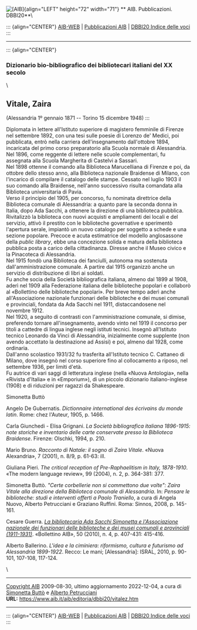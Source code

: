 ![\[AIB\]](/aib/wi/aibv72.gif){align="LEFT" height="72" width="71"}
** AIB. Pubblicazioni. DBBI20**\

::: {align="CENTER"}
[AIB-WEB](/) \| [Pubblicazioni AIB](/pubblicazioni/) \| [DBBI20 Indice
delle voci](dbbi20.htm)
:::

------------------------------------------------------------------------

::: {align="CENTER"}
### Dizionario bio-bibliografico dei bibliotecari italiani del XX secolo

\

## Vitale, Zaira

(Alessandria 1º gennaio 1871 -- Torino 15 dicembre 1948)
:::

Diplomata in lettere all\'Istituto superiore di magistero femminile di
Firenze nel settembre 1892, con una tesi sulle poesie di Lorenzo de\'
Medici, poi pubblicata, entrò nella carriera dell\'insegnamento
dall\'ottobre 1894, incaricata del primo corso preparatorio alla Scuola
normale di Alessandria. Nel 1896, come reggente di lettere nelle scuole
complementari, fu assegnata alla Scuola Margherita di Castelvi a
Sassari.\
Nel 1898 ottenne il comando alla Biblioteca Marucelliana di Firenze e
poi, da ottobre dello stesso anno, alla Biblioteca nazionale Braidense
di Milano, con l\'incarico di compilare il catalogo delle stampe.
Cessato nel luglio 1903 il suo comando alla Braidense, nell\'anno
successivo risulta comandata alla Biblioteca universitaria di Pavia.\
Verso il principio del 1905, per concorso, fu nominata direttrice della
Biblioteca comunale di Alessandria: a quanto pare la seconda donna in
Italia, dopo Ada Sacchi, a ottenere la direzione di una biblioteca
pubblica.\
Rivitalizzò la biblioteca con nuovi acquisti e ampliamenti dei locali e
del servizio, attivò il prestito con le biblioteche governative e
sperimentò l\'apertura serale, impiantò un nuovo catalogo per soggetto a
schede e una sezione popolare. Precoce e acuta estimatrice del modello
anglosassone della *public library*, ebbe una concezione solida e matura
della biblioteca pubblica posta a carico della cittadinanza. Diresse
anche il Museo civico e la Pinacoteca di Alessandria.\
Nel 1915 fondò una Biblioteca dei fanciulli, autonoma ma sostenuta
dall\'amministrazione comunale. A partire dal 1915 organizzò anche un
servizio di distribuzione di libri ai soldati.\
Fu anche socia della Società bibliografica italiana, almeno dal 1899 al
1908, aderì nel 1909 alla Federazione italiana delle biblioteche
popolari e collaborò al «Bollettino delle biblioteche popolari». Per
breve tempo aderì anche all\'Associazione nazionale funzionari delle
biblioteche e dei musei comunali e provinciali, fondata da Ada Sacchi
nel 1911, distaccandosene nel novembre 1912.\
Nel 1920, a seguito di contrasti con l\'amministrazione comunale, si
dimise, preferendo tornare all\'insegnamento, avendo vinto nel 1919 il
concorso per titoli a cattedre di lingua inglese negli istituti tecnici.
Insegnò all\'Istituto tecnico Leonardo da Vinci di Alessandria,
inizialmente come supplente (non avendo accettato la destinazione ad
Assisi) e poi, almeno dal 1928, come ordinaria.\
Dall\'anno scolastico 1931/32 fu trasferita all\'Istituto tecnico C.
Cattaneo di Milano, dove insegnò nel corso superiore fino al
collocamento a riposo, nel settembre 1936, per limiti d\'età.\
Fu autrice di vari saggi di letteratura inglese (nella «Nuova
Antologia», nella «Rivista d\'Italia» e in «Emporium»), di un piccolo
dizionario italiano-inglese (1908) e di riduzioni per ragazzi da
Shakespeare.

Simonetta Buttò

Angelo De Gubernatis. *Dictionnaire international des écrivains du monde
latin*. Rome: chez l\'Auteur, 1905, p. 1466.

Carla Giunchedi - Elisa Grignani. *La Società bibliografica italiana
1896-1915: note storiche e inventario delle carte conservate presso la
Biblioteca Braidense*. Firenze: Olschki, 1994, p. 210.

Mario Bruno. *Racconto di Natale: il sogno di Zaira Vitale*. «Nuova
Alexandria», 7 (2001), n. 8/9, p. 61-63: ill.

Giuliana Pieri. *The critical reception of Pre-Raphaelitism in Italy,
1878-1910*. «The modern language review», 99 (2004), n. 2, p. 364-381:
377.

Simonetta Buttò. *\"Certe corbellerie non si commettono due volte\":
Zaira Vitale alla direzione della Biblioteca comunale di Alessandria*.
In: *Pensare le biblioteche: studi e interventi offerti a Paolo
Traniello*, a cura di Angela Nuovo, Alberto Petrucciani e Graziano
Ruffini. Roma: Sinnos, 2008, p. 145-161.

Cesare Guerra. [*La bibliotecaria Ada Sacchi Simonetta e l\'Associazione
nazionale dei funzionari delle biblioteche e dei musei comunali e
provinciali (1911-1931)*](http://bollettino.aib.it/article/view/5345).
«Bollettino AIB», 50 (2010), n. 4, p. 407-431: 415-416.

Alberto Ballerino. *L\'idea e la ciminiera: riformismo, cultura e
futurismo ad Alessandria 1899-1922*. Recco: Le mani; \[Alessandria\]:
ISRAL, 2010, p. 90-101, 107-108, 117-124.

\

------------------------------------------------------------------------

[Copyright AIB](/su-questo-sito/dichiarazione-di-copyright-aib-web/)
2009-08-30, ultimo aggiornamento 2022-12-04, a cura di [Simonetta
Buttò](/aib/redazione3.htm) e [Alberto
Petrucciani](/su-questo-sito/redazione-aib-web/)\
**URL:** https://www.aib.it/aib/editoria/dbbi20/vitalez.htm

------------------------------------------------------------------------

::: {align="CENTER"}
[AIB-WEB](/) \| [Pubblicazioni AIB](/pubblicazioni/) \| [DBBI20 Indice
delle voci](dbbi20.htm)
:::
